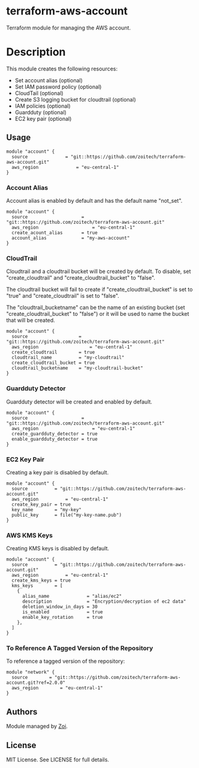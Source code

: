 # terraform-aws-account

Terraform module for managing the AWS account.

# Description

This module creates the following resources:

* Set account alias (optional)
* Set IAM password policy (optional)
* CloudTail (optional)
* Create S3 logging bucket for cloudtrail (optional)
* IAM policies (optional)
* Guardduty (optional)
* EC2 key pair (optional)

## Usage

```hcl
module "account" {
  source              = "git::https://github.com/zoitech/terraform-aws-account.git"
  aws_region              = "eu-central-1"
}
```

### Account Alias

Account alias is enabled by default and has the default name "not_set".

```hcl
module "account" {
  source                    = "git::https://github.com/zoitech/terraform-aws-account.git"
  aws_region                    = "eu-central-1"
  create_acount_alias       = true
  account_alias             = "my-aws-account"
}
```

### CloudTrail

Cloudtrail and a cloudtrail bucket will be created by default. To disable, set "create_cloudtrail" and "create_cloudtrail_bucket" to "false".

The cloudtrail bucket will fail to create if "create_cloudtrail_bucket" is set to "true" and "create_cloudtrail" is set to "false".

The "cloudtrail_bucketname" can be the name of an existing bucket (set "create_cloudtrail_bucket" to "false") or it will be used to name the bucket that will be created.

```hcl
module "account" {
  source                   = "git::https://github.com/zoitech/terraform-aws-account.git"
  aws_region                   = "eu-central-1"
  create_cloudtrail        = true
  cloudtrail_name          = "my-cloudtrail"
  create_cloudtrail_bucket = true
  cloudtrail_bucketname    = "my-cloudtrail-bucket"
}
```

### Guardduty Detector

Guardduty detector will be created and enabled by default.

```hcl
module "account" {
  source                    = "git::https://github.com/zoitech/terraform-aws-account.git"
  aws_region                    = "eu-central-1"
  create_guardduty_detector = true
  enable_guardduty_detector = true
}
```

### EC2 Key Pair

Creating a key pair is disabled by default.

```hcl
module "account" {
  source          = "git::https://github.com/zoitech/terraform-aws-account.git"
  aws_region          = "eu-central-1"
  create_key_pair = true
  key_name        = "my-key"
  public_key      = file("my-key-name.pub")
}
```

### AWS KMS Keys

Creating KMS keys is disabled by default.

```hcl
module "account" {
  source          = "git::https://github.com/zoitech/terraform-aws-account.git"
  aws_region          = "eu-central-1"
  create_kms_keys = true
  kms_keys        = [
    {
      alias_name              = "alias/ec2"
      description             = "Encryption/decryption of ec2 data"
      deletion_window_in_days = 30
      is_enabled              = true
      enable_key_rotation     = true
    },
  ]
}
```

### To Reference A Tagged Version of the Repository

To reference a tagged version of the repository:

```hcl
module "network" {
  source        = "git::https://github.com/zoitech/terraform-aws-account.git?ref=2.0.0"
  aws_region        = "eu-central-1"
}
```

## Authors
Module managed by [Zoi](https://github.com/zoitech).

## License
MIT License. See LICENSE for full details.
